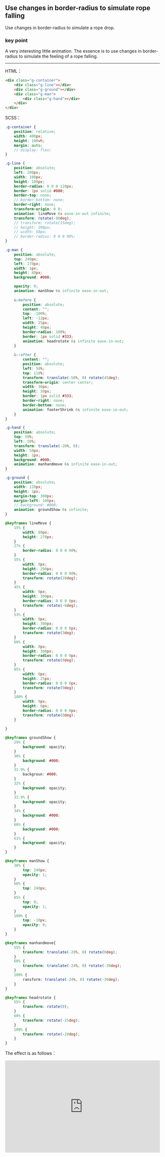 ## Use changes in border-radius to simulate rope falling

Use changes in border-radius to simulate a rope drop.

### key point 

A very interesting little animation. The essence is to use changes in border-radius to simulate the feeling of a rope falling.

----

HTML：

```html
<div class="g-container">
    <div class="g-line"></div>
    <div class="g-ground"></div>
    <div class="g-man">
        <div class="g-hand"></div>
    </div>
</div>
```

SCSS：
```scss
.g-container {
    position: relative;
    width: 400px;
    height: 100vh;
    margin: auto;
    // display: flex;
}

.g-line {
    position: absolute;
    left: 200px;
    width: 100px;
    height: 100px;
    border-radius: 0 0 0 120px;
    border: 1px solid #000;
    border-top: none;
    // border-bottom: none;
    border-right: none;
    transform-origin: 0 0;
    animation: lineMove 6s ease-in-out infinite;
    transform: rotate(-90deg);
    // transform: rotate(15deg);
    // height: 290px;
    // width: 50px;
    // border-radius: 0 0 0 90%;
}

.g-man {
    position: absolute;
    top: 240px;
    left: 170px;
    width: 1px;
    height: 40px;
    background: #000;

    opacity: 0;
    animation: manShow 6s infinite ease-in-out;
    
    &:before {
        position: absolute;
        content: "";
        top: -100%;
        left: -12px;
        width: 25px;
        height: 40px;
        border-radius: 100%;
        border: 1px solid #333;
        animation: headrotate 6s infinite ease-in-out;
    }
    
    &::after {
        content: "";
        position: absolute;
        left: 50%;
        top: 110%;
        transform: translate(-50%, 0) rotate(45deg);
        transform-origin: center center;
        width: 30px;
        height: 30px;
        border: 1px solid #333;
        border-right: none;
        border-bottom: none;
        animation: footerShrink 6s infinite ease-in-out;
    }
}

.g-hand {
    position: absolute;
    top: 50%;
    left: 50%;
    transform: translate(-20%, 0);
    width: 50px;
    height: 1px;
    background: #000;
    animation: manhandmove 6s infinite ease-in-out;
}

.g-ground {
    position: absolute;
    width: 120px;
    height: 1px;
    margin-top: 300px;
    margin-left: 100px;
    // background: #000;
    animation: groundShow 6s infinite;
}

@keyframes lineMove {
    15% {
        width: 80px;
        height: 270px;
    }
    27% {
        border-radius: 0 0 0 90%;
    }
    35% {
        width: 0px;
        height: 290px;
        border-radius: 0 0 0 90%;
        transform: rotate(20deg);
    }
    45% {
        width: 0px;
        height: 300px;
        border-radius: 0 0 0 0px;
        transform: rotate(-8deg);
    }
    53% {
        width: 0px;
        height: 300px;
        border-radius: 0 0 0 0px;
        transform: rotate(3deg);
    }
    60% {
        width: 0px;
        height: 300px;
        border-radius: 0 0 0 0px;
        transform: rotate(0deg);
    }
    85% {
        width: 0px;
        height: 25px;
        border-radius: 0 0 0 0px;
        transform: rotate(0deg);
    }
    100% {
        width: 0px;
        height: 0px;
        border-radius: 0 0 0 0px;
        transform: rotate(0deg);
    }
        
} 

@keyframes groundShow {
    29% {
        background: opacity;
    }
    30% {
        background: #000;
    }
    31.9% {
        backgroun: #000;
    }
    32% {
        background: opacity;
    }
    33.9% {
        background: opacity;
    }
    34% {
        background: #000;
    }
    60% {
        background: #000;
    }
    61% {
        background: opacity;
    }
}

@keyframes manShow {
    30% {
        top: 240px;
        opacity: 1;
    }
    60% {
        top: 240px;
    }
    85% {
        top: 0;
        opacity: 1;
    }
    100% {
        top: -10px;
        opacity: 0;
    }
}

@keyframes manhandmove{
    55% {
        transform: translate(-20%, 0) rotate(0deg);
    }
    60% {
        transform: translate(-24%, 0) rotate(-30deg);
    }
    100% {
        ransform: translate(-24%, 0) rotate(-30deg);
    }
}

@keyframes headrotate {
    55% {
        transform: rotate(0);
    }
    60% {
        transform: rotate(-25deg);
    }
    100% {
        transform: rotate(-20deg);
    }
}
```

The effect is as follows：

<iframe height="300" style="width: 100%;" scrolling="no" title="border-line-drop-animation" src="https://codepen.io/dvha/embed/wvRxXXo?default-tab=html%2Cresult" frameborder="no" loading="lazy" allowtransparency="true" allowfullscreen="true">
  See the Pen <a href="https://codepen.io/dvha/pen/wvRxXXo">
  border-line-drop-animation</a> by HaDV (<a href="https://codepen.io/dvha">@dvha</a>)
  on <a href="https://codepen.io">CodePen</a>.
</iframe>